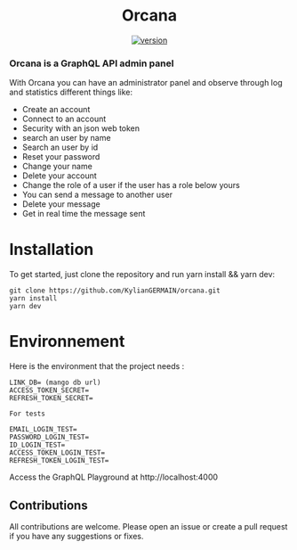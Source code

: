 <h1 align="center">
  Orcana
</h1>
<p align="center">
  <a href="https://github.com/martin-olivier/dylib/releases/tag/v1.0.0">
    <img src="https://img.shields.io/badge/Version-1.0.0-blue.svg" alt="version"/>
  </a>
</p>

### Orcana is a GraphQL API admin panel

With Orcana you can have an administrator panel and observe through log and statistics different things like:

- Create an account
- Connect to an account
- Security with an json web token
- search an user by name
- Search an user by id
- Reset your password
- Change your name
- Delete your account
- Change the role of a user if the user has a role below yours
- You can send a message to another user
- Delete your message
- Get in real time the message sent

# Installation

To get started, just clone the repository and run yarn install && yarn dev:

```
git clone https://github.com/KylianGERMAIN/orcana.git
yarn install
yarn dev
```

# Environnement

Here is the environment that the project needs :

```
LINK_DB= (mango db url)
ACCESS_TOKEN_SECRET=
REFRESH_TOKEN_SECRET=

For tests

EMAIL_LOGIN_TEST=
PASSWORD_LOGIN_TEST=
ID_LOGIN_TEST=
ACCESS_TOKEN_LOGIN_TEST=
REFRESH_TOKEN_LOGIN_TEST=

```

Access the GraphQL Playground at http://localhost:4000

## Contributions
All contributions are welcome. Please open an issue or create a pull request if you have any suggestions or fixes.
